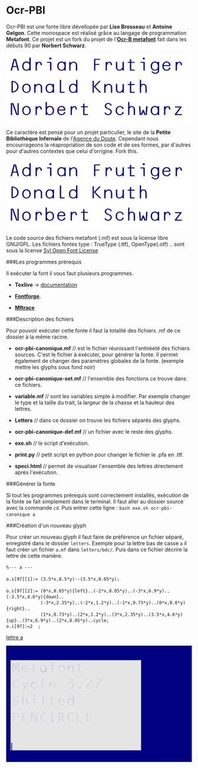 # Ocr-PBI
Ocr-PBI est une fonte libre dévellopée par **Lise Brosseau** et **Antoine Gelgon**. Cette monospace est réalisé grâce au langage de programmation **Metafont**. Ce projet est un fork du projet de l'[**Ocr-B metafont**](https://www.ctan.org/tex-archive/fonts/ocr-b) fait dans les débuts 90 par **Norbert Schwarz**.

![Specimen](https://github.com/Antoine-Gelgon/Ocr-PBI/blob/master/screenshot/re.png?raw=true)

Ce caractère est pensé pour un projet particulier, le site de la **Petite Bibliothèque Infernale** de l'[Agence du Doute](http://agencedudoute.org/). Cependant nous encourrageons la réapropriation de son code et de ses formes, par d'autres pour d'autres contextes que celui d'orrigine. Fork this.

![Specimen](https://github.com/Antoine-Gelgon/Ocr-PBI/blob/master/screenshot/re.png?raw=true)

Le code source des fichiers metafont (.mf) est sous la license libre GNU/GPL.
Les fichiers fontes type : TrueType (.ttf), OpenType(.otf) .. sont sous la license [Syl Open Font License](http://scripts.sil.org/cms/scripts/page.php?site_id=nrsi&id=OFL)

###Les programmes prérequis

Il exécuter la font il vous faut plusieurs programmes.

* **Texlive** -> [documentation](https://github.com/EtienneOz/MetaBlum)

* [**Fontforge**](http://fontforge.github.io/en-US/).

* [**Mftrace**](http://lilypond.org/mftrace/)

###Description des fichiers

Pour pouvoir exécuter cette fonte il faut la totalité des fichiers .mf de ce dossier à la même racine.

- **ocr-pbi-canonique.mf** // est le fichier réunissant l'entirèeté des fichiers sources. C'est le fichier à exécuter, pour générer la fonte. Il permet également de changer des paramètres globales de la fonte. (exemple mettre les glyphs sous fond noir)

- **ocr-pbi-canonique-set.mf** // l'ensemble des fonctions ce trouve dans ce fichiers.

- **variable.mf** // sont les variables simple à modifier. Par exemple changer le type et la taille du trait, la largeur de la chasse et la hauteur des lettres.

- **Letters** // dans ce dossier on trouve les fichiers séparés des glyphs.

- **ocr-pbi-canonique-def.mf** // un fichier avec le reste des glyphs.

- **exe.sh** // le script d'exécution.

- **print.py** // petit script en python pour changer le fichier le .pfa en .ttf.

- **speci.html** // permet de visualiser l'ensemble des lettres directement après l'exécution.

###Générer la fonte

Si tout les programmes prérequis sont correctement installés, exécution de la fonte se fait simplement dans le terminal. Il faut aller au dossier source avec la commande `cd`. Puis entrer cette ligne : `bash exe.sh ocr-pbi-canonique a`

###Création d'un nouveau glyph

Pour créer un nouveau glyph il faut faire de préférence un fichier séparé, enregistré dans le dossier `letters`.
Exemple pour la lettre bas de casse `a`  il faut créer un fichier `a.mf` dans `letters/bdc/`.
Puis dans ce fichier décrire la lettre de cette manière.
```
%--- a --- 

o.s[97][1]:= (3.5*x,8.5*y)--(3.5*x,0.65*y);

o.s[97][2]:= (0*x,8.65*y){left}..(-2*x,8.05*y)..(-3*x,6.9*y)..(-3.5*x,4.6*y){down}..
             (-3*x,2.35*y)..(-2*x,1.2*y)..(-1*x,0.73*y)..(0*x,0.6*y){right}..
             (1*x,0.73*y)..(2*x,1.2*y)..(3*x,2.35*y)..(3.5*x,4.6*y){up}..(3*x,6.9*y)..(2*x,8.05*y)..cycle;
o.i[97]:=2  ;
```
[lettre a]()





![Specimen](https://github.com/Antoine-Gelgon/Ocr-PBI/raw/master/screenshot/anime/2/recadre/anime-2.gif)
